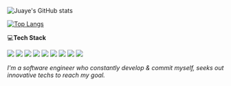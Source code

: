 
![Juaye's GitHub stats](https://github-readme-stats.vercel.app/api?username=jooyae&theme=omni&hide=contribs,stars)

[![Top Langs](https://github-readme-stats.vercel.app/api/top-langs/?username=jooyae&layout=compact&theme=radical)](https://github.com/jooyae/github-readme-stats)

💻**Tech Stack**

<img src="https://img.shields.io/badge/Python-3766AB?style=flat-square&logo=Python&logoColor=white"/></a> <img src="https://img.shields.io/badge/Tensorflow-FF6F00?style=flat-square&logo=Tensorflow&logoColor=white"/></a>  <img src="https://img.shields.io/badge/Javascript-F7DF1E?style=flat-square&logo=Kotlin&logoColor=white"/></a>  <img src="https://img.shields.io/badge/Java-007396?style=flat-square&logo=Java&logoColor=white"/></a>
<img src="https://img.shields.io/badge/c++-00599C?style=flat-square&logo=c%2B%2B&logoColor=white"/></a>  <img src="https://img.shields.io/badge/Kotlin-0095D5?style=flat-square&logo=Kotlin&logoColor=white"/></a>  <img src="https://img.shields.io/badge/Android-3DDC84?style=flat-square&logo=Android&logoColor=white"/></a> <img src="https://img.shields.io/badge/KaliLinux-557C94?style=flat-square&logo=KaliLinux&logoColor=white"/></a> <img src="https://img.shields.io/badge/Unity-000000?style=flat-square&logo=unity&logoColor=white"/></a>

  *I'm a software engineer who constantly develop & commit myself, 
  seeks out innovative techs to reach my goal.* 






